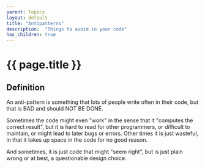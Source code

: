 ```yaml
---
parent: Topics
layout: default
title: "Antipatterns"
description:  "Things to avoid in your code"
has_children: true
---
```


# {{ page.title }}

## Definition

An anti-pattern is something that lots of people write often in their
code, but that is BAD and should NOT BE DONE.

Sometimes the code might even "work" in the sense that it "computes the
correct result", but it is hard to read for other programmers, or
difficult to maintain, or might lead to later bugs or errors. Other
times it is just wasteful, in that it takes up space in the code for no
good reason.

And sometimes, it is just code that might "seem right", but is just
plain wrong&nbsp;or at best, a questionable design choice.


